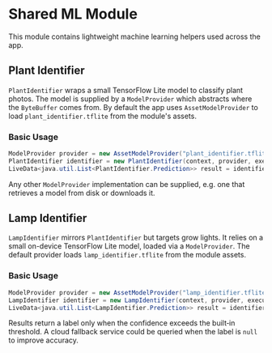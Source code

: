 # Shared ML Module

This module contains lightweight machine learning helpers used across the app.

## Plant Identifier

`PlantIdentifier` wraps a small TensorFlow Lite model to classify plant photos.
The model is supplied by a `ModelProvider` which abstracts where the
`ByteBuffer` comes from. By default the app uses `AssetModelProvider` to load
`plant_identifier.tflite` from the module's assets.

### Basic Usage

```java
ModelProvider provider = new AssetModelProvider("plant_identifier.tflite");
PlantIdentifier identifier = new PlantIdentifier(context, provider, executors);
LiveData<java.util.List<PlantIdentifier.Prediction>> result = identifier.identifyPlant(bitmap);
```

Any other `ModelProvider` implementation can be supplied, e.g. one that
retrieves a model from disk or downloads it.

## Lamp Identifier

`LampIdentifier` mirrors `PlantIdentifier` but targets grow lights. It relies on a small on-device
TensorFlow Lite model, loaded via a `ModelProvider`. The default provider loads
`lamp_identifier.tflite` from the module assets.

### Basic Usage

```java
ModelProvider provider = new AssetModelProvider("lamp_identifier.tflite");
LampIdentifier identifier = new LampIdentifier(context, provider, executors);
LiveData<java.util.List<LampIdentifier.Prediction>> result = identifier.identifyLamp(bitmap);
```

Results return a label only when the confidence exceeds the built‑in threshold. A cloud fallback
service could be queried when the label is `null` to improve accuracy.